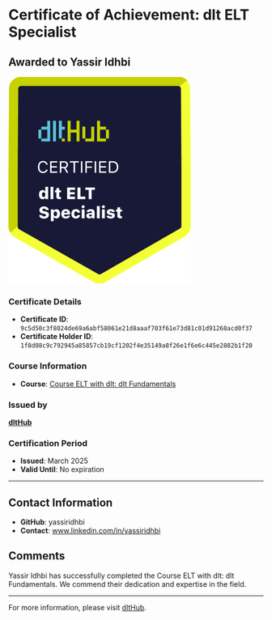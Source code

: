 
# Certificate of Achievement: dlt ELT Specialist

## Awarded to **Yassir Idhbi**

![Course Image](../badges/dlt_ELT_specialist.png)

### Certificate Details
- **Certificate ID**: `9c5d50c3f8024de69a6abf58061e21d8aaaf703f61e73d81c01d91268acd0f37`
- **Certificate Holder ID**: `1f8d08c9c792945a85857cb19cf1202f4e35149a8f26e1f6e6c445e2882b1f20`

### Course Information
- **Course**: [Course ELT with dlt: dlt Fundamentals](https://github.com/dlt-hub/dlthub-education/tree/main/courses/dlt_fundamentals_dec_2024)

### Issued by
[**dltHub**](https://dlthub.com/) 

### Certification Period
- **Issued**: March 2025
- **Valid Until**: No expiration

---

## Contact Information
- **GitHub**: yassiridhbi
- **Contact**: www.linkedin.com/in/yassiridhbi

## Comments
Yassir Idhbi has successfully completed the Course ELT with dlt: dlt Fundamentals. We commend their dedication and expertise in the field.

---

For more information, please visit [dltHub](https://dlthub.com/).
    